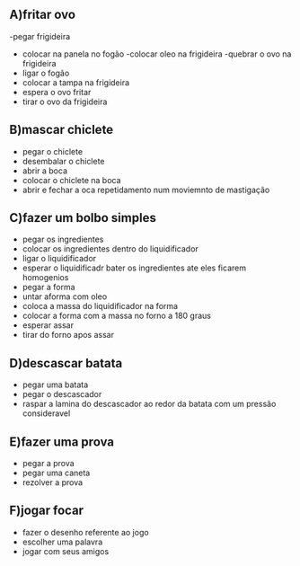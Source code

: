 ## A)fritar ovo 
  -pegar frigideira
  - colocar na panela no fogão
  -colocar oleo na frigideira
  -quebrar o ovo na frigideira
  - ligar o fogão
  - colocar a tampa na frigideira 
  - espera o ovo fritar
  - tirar o ovo da frigideira

## B)mascar chiclete
  - pegar o chiclete
  - desembalar o chiclete
  - abrir a boca
  - colocar o chiclete na boca
  - abrir e fechar a oca repetidamento num moviemnto de mastigação

## C)fazer um bolbo simples
  - pegar os ingredientes
  - colocar os ingredientes dentro do liquidificador
  - ligar o liquidificador
  - esperar o liquidificadr bater os ingredientes ate eles ficarem homogenios
  - pegar a forma
  - untar aforma com oleo
  - coloca a massa do liquidificador na forma
  - colocar a forma com a massa no forno a 180 graus
  - esperar assar
  - tirar do forno apos assar

## D)descascar batata
  - pegar uma batata
  - pegar o descascador
  - raspar a lamina do descascador ao redor da batata com um pressão consideravel 

## E)fazer uma prova 
  - pegar a prova
  - pegar uma caneta
  - rezolver a prova

## F)jogar focar
  - fazer o desenho referente ao jogo
  - escolher uma palavra
  - jogar com seus amigos


